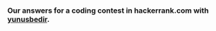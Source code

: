 ### Our answers for a coding contest in hackerrank.com with [yunusbedir](https://github.com/yunusbedir/).
